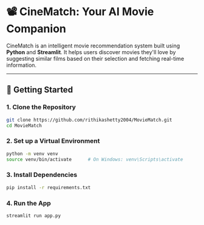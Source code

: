 
# 📽️ CineMatch: Your AI Movie Companion

CineMatch is an intelligent movie recommendation system built using **Python** and **Streamlit**. It helps users discover movies they'll love by suggesting similar films based on their selection and fetching real-time information. 

---

## 🚀 Getting Started

### 1. Clone the Repository

```bash
git clone https://github.com/rithikashetty2004/MovieMatch.git
cd MovieMatch
````

### 2. Set up a Virtual Environment

```bash
python -m venv venv
source venv/bin/activate      # On Windows: venv\Scripts\activate
```

### 3. Install Dependencies

```bash
pip install -r requirements.txt
```

### 4. Run the App

```bash
streamlit run app.py
```


